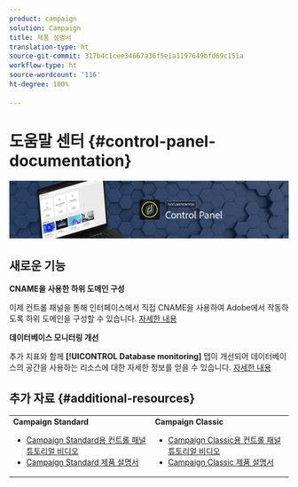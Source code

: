 ```yaml
---
product: campaign
solution: Campaign
title: 제품 설명서
translation-type: ht
source-git-commit: 317b4c1cee34667a36f5e1a1197649bfd69c151a
workflow-type: ht
source-wordcount: '116'
ht-degree: 100%

---
```



# 도움말 센터 {#control-panel-documentation}

![](assets/do-not-localize/banner.png)

## 새로운 기능


**CNAME을 사용한 하위 도메인 구성**

이제 컨트롤 패널을 통해 인터페이스에서 직접 CNAME을 사용하여 Adobe에서 작동하도록 하위 도메인을 구성할 수 있습니다. [자세한 내용](subdomains-certificates/using/setting-up-new-subdomain.md)

**데이터베이스 모니터링 개선**

추가 지표와 함께 **[!UICONTROL Database monitoring]** 탭이 개선되어 데이터베이스의 공간을 사용하는 리소스에 대한 자세한 정보를 얻을 수 있습니다. [자세한 내용](performance-monitoring/using/database-monitoring.md)

## 추가 자료 {#additional-resources}

<table>
    <tr>
        <td><b>Campaign Standard</b><br/>
        <ul>
            <li><a href="https://experienceleague.adobe.com/docs/campaign-standard-learn/control-panel/control-panel-overview.html?lang=ko">Campaign Standard용 컨트롤 패널 튜토리얼 비디오</a></li>
            <li><a href="https://docs.adobe.com/content/help/ko-KR/campaign-standard/using/campaign-standard-home.html">Campaign Standard 제품 설명서</a></li>
        </ul>
        </td>
        <td><b>Campaign Classic</b><br/>
        <ul>
            <li><a href="https://experienceleague.adobe.com/docs/campaign-classic-learn/control-panel/control-panel-overview.html?lang=ko">Campaign Classic용 컨트롤 패널 튜토리얼 비디오</a></li>
            <li><a href="https://docs.adobe.com/content/help/ko-KR/campaign-classic/using/campaign-classic-home.html">Campaign Classic 제품 설명서</a></li>
        </ul>
        </td>
    </tr>
</table>
